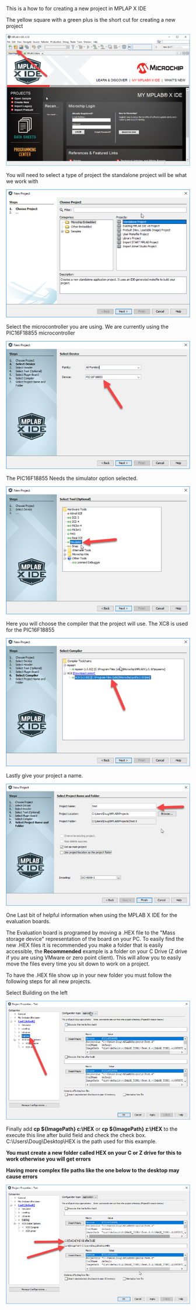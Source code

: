This is a how to for creating a new project in MPLAP X IDE

The yellow square with a green plus is the short cut for creating a new project

![alt text](https://github.com/RShankar/Intro-to-Microprocessors/blob/master/MPLab%20X%20IDE/11.png "IDE Download 1")

You will need to select a type of project the standalone project will be what we work with

![alt text](https://github.com/RShankar/Intro-to-Microprocessors/blob/master/MPLab%20X%20IDE/12.png "IDE Download 1")

Select the microcontroller you are using. We are currently using the PIC16F18855 microcontroller

![alt text](https://github.com/RShankar/Intro-to-Microprocessors/blob/master/MPLab%20X%20IDE/13.png "IDE Download 1")

The PIC16F18855 Needs the simulator option selected.

![alt text](https://github.com/RShankar/Intro-to-Microprocessors/blob/master/MPLab%20X%20IDE/14.png "IDE Download 1")

Here you will choose the compiler that the project will use. The XC8 is used for the PIC16F18855

![alt text](https://github.com/RShankar/Intro-to-Microprocessors/blob/master/MPLab%20X%20IDE/15.png "IDE Download 1")

Lastly give your project a name.

![alt text](https://github.com/RShankar/Intro-to-Microprocessors/blob/master/MPLab%20X%20IDE/16.png "IDE Download 1")

One Last bit of helpful information when using the MPLAB X IDE for the evaluation boards.

The Evaluation board is programed by moving a .HEX file to the "Mass storage device" representation of the board on your PC. To easily find the new .HEX files it is recommended you make a folder that is easily accessible, the __Recommended__ example is a folder on your C Drive (Z drive if you are using VMware or zero point client). This will allow you to easily move the files every time you sit down to work on a project.

To have the .HEX file show up in your new folder you must follow the following steps for all new projects.

Select Building on the left

![alt text](https://github.com/RShankar/Intro-to-Microprocessors/blob/master/MPLab%20X%20IDE/18.png "Building")

Finally add __cp ${ImagePath} c:\HEX__ or __cp ${ImagePath} z:\HEX__ to the execute this line after build field and check the check box. C:\Users\Doug\Desktop\HEX is the path used for this example.

__You must create a new folder called HEX on your C or Z drive for this to work otherwise you will get errors__

__Having more complex file paths like the one below to the desktop may cause errors__


![alt text](https://github.com/RShankar/Intro-to-Microprocessors/blob/master/MPLab%20X%20IDE/19.png "Add Path")
